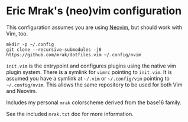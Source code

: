 Eric Mrak's (neo)vim configuration
==================================

This configuration assumes you are using [Neovim](https://neovim.io/), but
should work with Vim, too.

```
mkdir -p ~/.config
git clone --recursive-submodules -j8 https://github.com/mrak/dotfiles.vim ~/.config/nvim
```

`init.vim` is the entrypoint and configures plugins using the native vim plugin
system. There is a symlink for `vimrc` pointing to `init.vim`. It is assumed you
have a symlink at `~/.vim` or `~/.config/vim` pointing to `~/.config/nvim`. This
allows the same repository to be used for both Vim and Neovim.

Includes my personal `mrak` colorscheme derived from the base16 family.

See the included `mrak.txt` doc for more information.
